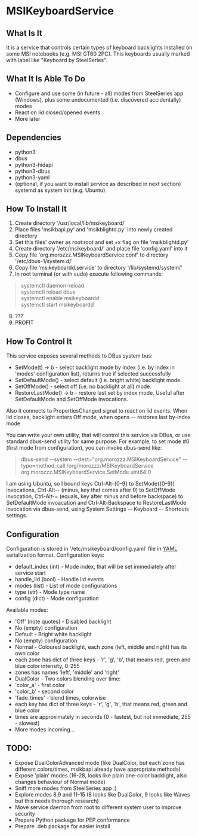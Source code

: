 # MSIKeyboardService
## What Is It

It is a service that controls certain types of keyboard backlights installed on some MSI notebooks (e.g. MSI GT60 2PC). This keyboards usually marked with label like "Keyboard by SteelSeries".

## What It Is Able To Do

* Configure and use some (in future - all) modes from SteelSeries app (Windows), plus some undocumented (i.e. discovered accidentally) modes
* React on lid closed/opened events
* More later

## Dependencies

* python3
* dbus
* python3-hidapi
* python3-dbus
* python3-yaml
* (optional, if you want to install service as described in next section) systemd as system init (e.g. Ubuntu)

## How To Install It

1. Create directory '/usr/local/lib/msikeyboard/'
2. Place files 'msikbapi.py' and 'msikblightd.py' into newly created directory
3. Set this files' owner as root:root and set +x flag on file 'msikblightd.py'
4. Create directory '/etc/msikeyboard/' and place file 'config.yaml' into it
5. Copy file 'org.morozzz.MSIKeyboardService.conf' to directory '/etc/dbus-1/system.d/'
6. Copy file 'msikeyboardd.service' to directory '/lib/systemd/system/'
7. In root terminal (or with sudo) execute following commands:  
> systemctl daemon-reload  
  systemctl reload dbus  
  systemctl enable msikeyboardd  
  systemctl start msikeyboardd
8. ???
9. PROFIT

## How To Control It

This service exposes several methods to DBus system bus:
* SetMode(t) -> b - select backlight mode by index (i.e. by index in 'modes' configuration list), returns true if selected successfully
* SetDefaultMode() - select default (i.e. bright white) backlight mode.
* SetOffMode() - select off (i.e. no backlight at all) mode.
* RestoreLastMode() -> b - restore last set by index mode. Useful after SetDefaultMode and SetOffMode invocations.

Also it connects to PropertiesChanged signal to react on lid events. When lid closes, backlight enters Off mode, when opens -- restores last by-index mode

You can write your own utility, that will control this service via DBus, or use standard dbus-send utility for same purpose. For example, to set mode #0 (first mode from configuration), you can invoke dbus-send like:
> dbus-send --system --dest="org.morozzz.MSIKeyboardService" --type=method_call /org/morozzz/MSIKeyboardService org.morozzz.MSIKeyboardService.SetMode uint64:0

I am using Ubuntu, so I bound keys Ctrl-Alt-{0-9} to SetMode({0-9}) invocations, Ctrl-Alt-- (minus, key that comes after 0) to SetOffMode invocation, Ctrl-Alt-= (equals, key after minus and before backspace) to SetDefaultMode invoacation and Ctrl-Alt-Backspace to RestoreLastMode invocation via dbus-send, using System Settings -- Keyboard -- Shortcuts settings.

## Configuration

Configuration is stored in '/etc/msikeyboard/config.yaml' file in [YAML](https://en.wikipedia.org/wiki/YAML) serialization format. Configuration keys:
* default_index (int) - Mode index, that will be set immediately after service start
* handle_lid (bool) - Handle lid events
* modes (list) - List of mode configurations
 * type (str) - Mode type name
 * config (dict) - Mode configuration

Available modes:
* 'Off' (note quotes) - Disabled backlight
 * No (empty) configuration
* Default - Bright white backlight
 * No (empty) configuration
* Normal - Coloured backlight, each zone (left, middle and right) has its own color
 * each zone has dict of three keys - 'r', 'g', 'b', that means red, green and blue color intensity, 0-255
 * zones has names 'left', 'middle' and 'right'
* DualColor - Two colors blending over time:
 * 'color_a' - first color
 * 'color_b' - second color
 * 'fade_times' - blend times, colorwise
 * each key has dict of three keys - 'r', 'g', 'b', that means red, green and blue color
 * times are approximately in seconds (0 - fastest, but not immediate, 255 - slowest)
* More modes incoming...

## TODO:

* Expose DualColorAdvanced mode (like DualColor, but each zone has different colors/times, msikbapi already have appropriate methods)
* Expose 'plain' modes (16-28, looks like plain one-color backlight, also changes behaviour of Normal mode)
* Sniff more modes from SteelSeries app :)
* Explore modes 8,9 and 11-15 (8 looks like DualColor, 9 looks like Waves but this needs thorough research)
* Move service daemon from root to different system user to improve security
* Prepare Python package for PEP conformance
* Prepare .deb package for easier install
